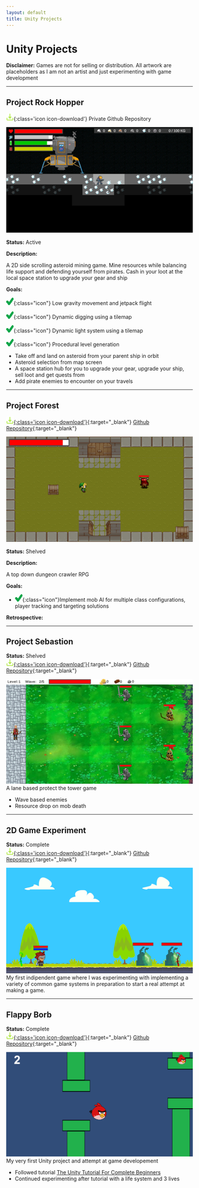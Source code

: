 ```yaml
---
layout: default
title: Unity Projects
---
```


# Unity Projects

<div class="callout">
  <strong>Disclaimer:</strong> Games are not for selling or distribution. All artwork are placeholders as I am not an artist and just experimenting with game development   
</div>

---

## Project Rock Hopper
![Download](assets/images/icons/download.png){:class='icon icon-download'}
Private Github Repository

![RockHopper](assets/images/screenshots/project_rock_hopper.png)

**Status:** Active

**Description:** 

A 2D side scrolling asteroid mining game. Mine resources while balancing life support and defending yourself from pirates. Cash in your loot at the local space station to upgrade your gear and ship

**Goals:**

![Check](assets/images/icons/check.png){:class="icon"} Low gravity movement and jetpack flight

![Check](assets/images/icons/check.png){:class="icon"} Dynamic digging using a tilemap

![Check](assets/images/icons/check.png){:class="icon"} Dynamic light system using a tilemap

![Check](assets/images/icons/check.png){:class="icon"} Procedural level generation

- Take off and land on asteroid from your parent ship in orbit
- Asteroid selection from map screen
- A space station hub for you to upgrade your gear, upgrade your ship, sell loot and get quests from
- Add pirate enemies to encounter on your travels

---

## Project Forest
[![Download](assets/images/icons/download.png){:class='icon icon-download'}](https://github.com/Fenris42/Project_Forest){:target="_blank"}
[Github Repository](https://github.com/Fenris42/Project_Forest){:target="_blank"}

![Forest](assets/images/screenshots/project_forest.png)

**Status:** Shelved  

**Description:**

A top down dungeon crawler RPG

**Goals:**

- ![Check](assets/images/icons/check.png){:class="icon"}Implement mob AI for multiple class configurations, player tracking and targeting solutions

**Retrospective:**


---

## Project Sebastion
**Status:** Shelved  
[![Download](assets/images/icons/download.png){:class='icon icon-download'}](https://github.com/Fenris42/Project_Sebastion){:target="_blank"}
[Github Repository](https://github.com/Fenris42/Project_Sebastion){:target="_blank"}

![Sebastion](assets/images/screenshots/project_sebastion.png)
A lane based protect the tower game
- Wave based enemies
- Resource drop on mob death

---

## 2D Game Experiment
**Status:** Complete  
[![Download](assets/images/icons/download.png){:class='icon icon-download'}](https://github.com/Fenris42/2D_Platformer_Experiment){:target="_blank"}
[Github Repository](https://github.com/Fenris42/2D_Platformer_Experiment){:target="_blank"}

![2D_Experiment](assets/images/screenshots/2d_experiment.png)
My first indipendent game where I was experimenting with implementing a variety of common game systems in preparation to start a real attempt at making a game.

---

## Flappy Borb
**Status:** Complete  
[![Download](assets/images/icons/download.png){:class='icon icon-download'}](https://github.com/Fenris42/Flappy_Borb){:target="_blank"}
[Github Repository](https://github.com/Fenris42/Flappy_Borb){:target="_blank"}

![FlappyBorb](assets/images/screenshots/flappy_borb.png)
My very first Unity project and attempt at game developement
- Followed tutorial [The Unity Tutorial For Complete Beginners](https://youtu.be/XtQMytORBmM?si=leTh6QheRjBX62GI)
- Continued experimenting after tutorial with a life system and 3 lives
